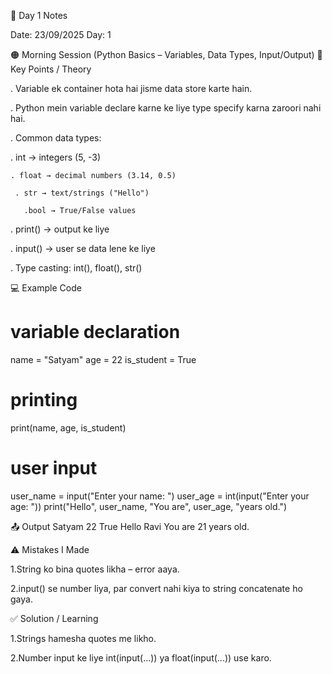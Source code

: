 📒 Day 1 Notes

Date: 23/09/2025
Day: 1

🟠 Morning Session (Python Basics – Variables, Data Types, Input/Output)
🔑 Key Points / Theory

. Variable ek container hota hai jisme data store karte hain.

. Python mein variable declare karne ke liye type specify karna zaroori nahi hai.

. Common data types:

   . int → integers (5, -3)

    . float → decimal numbers (3.14, 0.5)

     . str → text/strings ("Hello")

       .bool → True/False values

. print() → output ke liye

. input() → user se data lene ke liye

. Type casting: int(), float(), str()

💻 Example Code
# variable declaration
name = "Satyam"
age = 22
is_student = True

# printing
print(name, age, is_student)

# user input
user_name = input("Enter your name: ")
user_age = int(input("Enter your age: "))
print("Hello", user_name, "You are", user_age, "years old.")

📤 Output
Satyam 22 True
Hello Ravi You are 21 years old.

⚠️ Mistakes I Made

1.String ko bina quotes likha – error aaya.

2.input() se number liya, par convert nahi kiya to string concatenate ho gaya.

✅ Solution / Learning

1.Strings hamesha quotes me likho.

2.Number input ke liye int(input(...)) ya float(input(...)) use karo.
